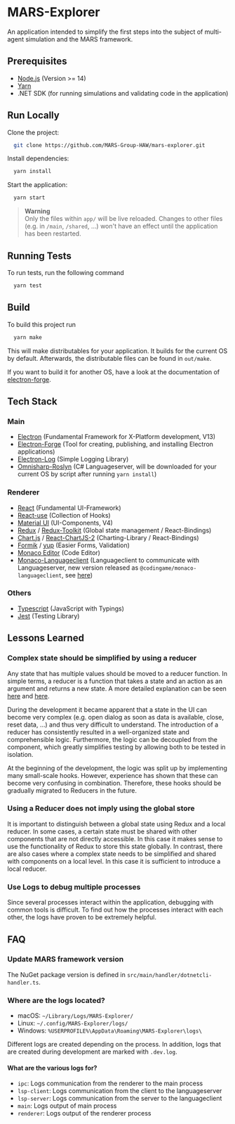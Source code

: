 
# MARS-Explorer

An application intended to simplify the first steps into the subject of multi-agent simulation and the MARS framework.


## Prerequisites

- [Node.js](https://nodejs.org/en/) (Version >= 14)
- [Yarn](https://classic.yarnpkg.com/lang/en/docs/install/#mac-stable)
- .NET SDK (for running simulations and validating code in the application)

## Run Locally

Clone the project:

```bash
  git clone https://github.com/MARS-Group-HAW/mars-explorer.git
```

Install dependencies:

```bash
  yarn install
```

Start the application:

```bash
  yarn start
```

> **Warning**  
> Only the files within `app/` will be live reloaded. 
> Changes to other files (e.g. in `/main`, `/shared`, ...) won't have an effect until the application has been restarted.


## Running Tests

To run tests, run the following command

```bash
  yarn test
```

## Build

To build this project run

```bash
  yarn make
```

This will make distributables for your application.
It builds for the current OS by default.
Afterwards, the distributable files can be found in `out/make`.

If you want to build it for another OS, have a look at the documentation of [electron-forge](https://www.electronforge.io/config/makers).


## Tech Stack

### Main

- [Electron](https://www.electronjs.org/) (Fundamental Framework for X-Platform development, V13)
- [Electron-Forge](https://www.electronforge.io/) (Tool for creating, publishing, and installing Electron applications)
- [Electron-Log](https://www.npmjs.com/package/electron-log) (Simple Logging Library)
- [Omnisharp-Roslyn](https://github.com/OmniSharp/omnisharp-roslyn) (C# Languageserver, will be downloaded for your current OS by script after running `yarn install`)

### Renderer

- [React](https://reactjs.org/) (Fundamental UI-Framework)
- [React-use](https://github.com/streamich/react-use) (Collection of Hooks)
- [Material UI](https://v4.mui.com/) (UI-Components, V4)
- [Redux](https://redux.js.org/) / [Redux-Toolkit](https://redux-toolkit.js.org/) (Global state management / React-Bindings)
- [Chart.js](https://www.chartjs.org/) / [React-ChartJS-2](https://github.com/reactchartjs/react-chartjs-2) (Charting-Library / React-Bindings)
- [Formik](https://formik.org/) / [yup](https://github.com/jquense/yup) (Easier Forms, Validation)
- [Monaco Editor](https://microsoft.github.io/monaco-editor/) (Code Editor)
- [Monaco-Languageclient](https://github.com/TypeFox/monaco-languageclient) (Languageclient to communicate with Languageserver, new version released as `@codingame/monaco-languageclient`, see [here](https://github.com/TypeFox/monaco-languageclient/issues/295#issuecomment-940756215))

### Others
- [Typescript](https://www.typescriptlang.org/) (JavaScript with Typings)
- [Jest](https://jestjs.io/) (Testing Library)

## Lessons Learned

### Complex state should be simplified by using a reducer

Any state that has multiple values should be moved to a reducer function.
In simple terms, a reducer is a function that takes a state and an action as an argument and returns a new state.
A more detailed explanation can be seen [here](https://www.robinwieruch.de/javascript-reducer/) and [here](https://reactjs.org/docs/hooks-reference.html#usereducer).

During the development it became apparent that a state in the UI can become very complex (e.g. open dialog as soon as data is available, close, reset data, ...) and thus very difficult to understand.
The introduction of a reducer has consistently resulted in a well-organized state and comprehensible logic.
Furthermore, the logic can be decoupled from the component, which greatly simplifies testing by allowing both to be tested in isolation.

At the beginning of the development, the logic was split up by implementing many small-scale hooks.
However, experience has shown that these can become very confusing in combination.
Therefore, these hooks should be gradually migrated to Reducers in the future.


### Using a Reducer does not imply using the global store

It is important to distinguish between a global state using Redux and a local reducer.
In some cases, a certain state must be shared with other components that are not directly accessible.
In this case it makes sense to use the functionality of Redux to store this state globally.
In contrast, there are also cases where a complex state needs to be simplified and shared with components on a local level.
In this case it is sufficient to introduce a local reducer.


### Use Logs to debug multiple processes
Since several processes interact within the application, debugging with common tools is difficult.
To find out how the processes interact with each other, the logs have proven to be extremely helpful.


## FAQ

### Update MARS framework version

The NuGet package version is defined in `src/main/handler/dotnetcli-handler.ts`.

### Where are the logs located?

- macOS: `~/Library/Logs/MARS-Explorer/`
- Linux: `~/.config/MARS-Explorer/logs/`
- Windows: `%USERPROFILE%\AppData\Roaming\MARS-Explorer\logs\`

Different logs are created depending on the process. 
In addition, logs that are created during development are marked with `.dev.log`.

#### What are the various logs for?

- `ipc`: Logs communication from the renderer to the main process
- `lsp-client`: Logs communication from the client to the languageserver
- `lsp-server`: Logs communication from the server to the languageclient
- `main`: Logs output of main process
- `renderer`: Logs output of the renderer process
